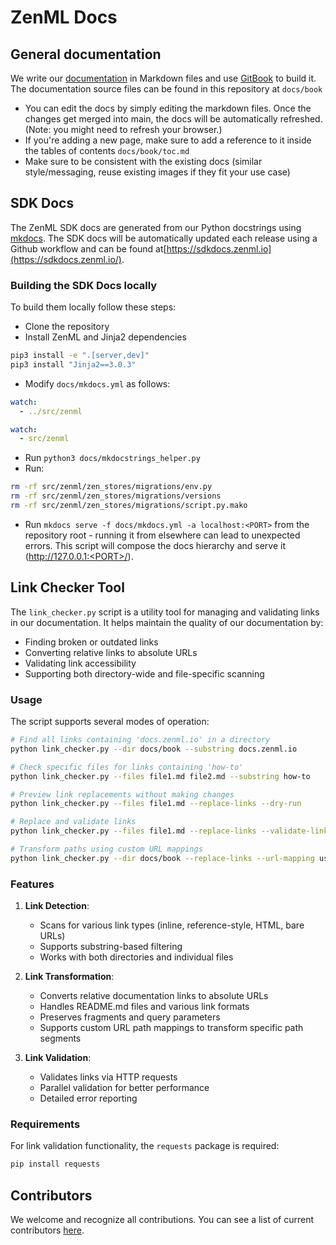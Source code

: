 # ZenML Docs

## General documentation

We write our [documentation](https://docs.zenml.io/) in Markdown files and use [GitBook](https://www.gitbook.com/) to build it.
The documentation source files can be found in this repository at `docs/book`

* You can edit the docs by simply editing the markdown files. Once the changes
  get merged into main, the docs will be automatically refreshed. (Note: you
  might need to refresh your browser.)
* If you're adding a new page, make sure to add a reference to it inside the tables of contents `docs/book/toc.md`
* Make sure to be consistent with the existing docs (similar style/messaging, reuse existing images if they fit your use case)

## SDK Docs

The ZenML SDK docs are generated from our Python docstrings using [mkdocs](https://www.mkdocs.org/). 
The SDK docs will be automatically updated each release using a Github workflow and can be found 
at[https://sdkdocs.zenml.io](https://sdkdocs.zenml.io/).

### Building the SDK Docs locally

To build them locally follow these steps:

* Clone the repository
* Install ZenML and Jinja2 dependencies
```bash
pip3 install -e ".[server,dev]"
pip3 install "Jinja2==3.0.3"
```
* Modify `docs/mkdocs.yml` as follows:
```yaml
watch:
  - ../src/zenml
```
```yaml
watch:
  - src/zenml
```
* Run `python3 docs/mkdocstrings_helper.py`
* Run:
```bash
rm -rf src/zenml/zen_stores/migrations/env.py
rm -rf src/zenml/zen_stores/migrations/versions
rm -rf src/zenml/zen_stores/migrations/script.py.mako
```
* Run `mkdocs serve -f docs/mkdocs.yml -a localhost:<PORT>` from the repository root - 
running it from elsewhere can lead to unexpected errors. This script will compose the docs hierarchy
and serve it (http://127.0.0.1:<PORT>/).

## Link Checker Tool

The `link_checker.py` script is a utility tool for managing and validating links in our documentation.
It helps maintain the quality of our documentation by:

* Finding broken or outdated links
* Converting relative links to absolute URLs
* Validating link accessibility
* Supporting both directory-wide and file-specific scanning

### Usage

The script supports several modes of operation:

```bash
# Find all links containing 'docs.zenml.io' in a directory
python link_checker.py --dir docs/book --substring docs.zenml.io

# Check specific files for links containing 'how-to'
python link_checker.py --files file1.md file2.md --substring how-to

# Preview link replacements without making changes
python link_checker.py --files file1.md --replace-links --dry-run

# Replace and validate links
python link_checker.py --files file1.md --replace-links --validate-links

# Transform paths using custom URL mappings
python link_checker.py --dir docs/book --replace-links --url-mapping user-guide=user-guides
```

### Features

1. **Link Detection**:
   - Scans for various link types (inline, reference-style, HTML, bare URLs)
   - Supports substring-based filtering
   - Works with both directories and individual files

2. **Link Transformation**:
   - Converts relative documentation links to absolute URLs
   - Handles README.md files and various link formats
   - Preserves fragments and query parameters
   - Supports custom URL path mappings to transform specific path segments

3. **Link Validation**:
   - Validates links via HTTP requests
   - Parallel validation for better performance
   - Detailed error reporting

### Requirements

For link validation functionality, the `requests` package is required:
```bash
pip install requests
```

## Contributors

We welcome and recognize all contributions. You can see a list of current contributors [here](https://github.com/zenml-io/zenml/graphs/contributors).

